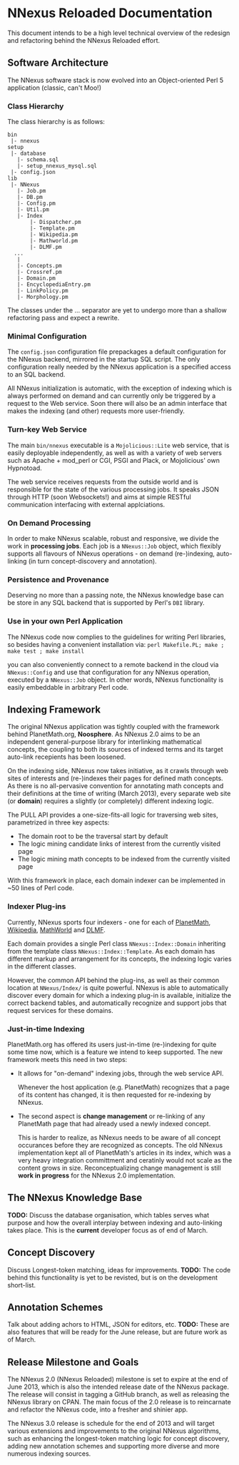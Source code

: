 NNexus Reloaded Documentation
===

This document intends to be a high level technical overview of the redesign and refactoring behind the NNexus Reloaded effort.

## Software Architecture
 The NNexus software stack is now evolved into an Object-oriented Perl 5 application (classic, can't Moo!)

### Class Hierarchy
 The class hierarchy is as follows:
```
bin
 |- nnexus
setup
 |- database
   |- schema.sql
   |- setup_nnexus_mysql.sql
 |- config.json
lib
 |- NNexus
   |- Job.pm
   |- DB.pm
   |- Config.pm
   |- Util.pm
   |- Index
       |- Dispatcher.pm
       |- Template.pm
       |- Wikipedia.pm
       |- Mathworld.pm
       |- DLMF.pm
  ...
   |
   |- Concepts.pm
   |- Crossref.pm
   |- Domain.pm
   |- EncyclopediaEntry.pm
   |- LinkPolicy.pm
   |- Morphology.pm
```

The classes under the ... separator are yet to undergo more than a shallow refactoring pass and expect a rewrite.

### Minimal Configuration
 The ```config.json``` configuration file prepackages a default configuration for the NNexus backend, mirrored in the startup SQL script.
 The only configuration really needed by the NNexus application is a specified access to an SQL backend.
 
 All NNexus initialization is automatic, with the exception of indexing which is always performed on demand and can currently only be triggered by a request to the Web service.
 Soon there will also be an admin interface that makes the indexing (and other) requests more user-friendly.
 
### Turn-key Web Service
 The main ```bin/nnexus``` executable is a ```Mojolicious::Lite``` web service, that is easily deployable independently,
 as well as with a variety of web servers such as Apache + mod_perl or CGI, PSGI and Plack, or Mojolicious' own Hypnotoad.

 The web service receives requests from the outside world and is responsible for the state of the various processing jobs.
 It speaks JSON through HTTP (soon Websockets!) and aims at simple RESTful communication interfacing with external applciations.

### On Demand Processing
 In order to make NNexus scalable, robust and responsive, we divide the work in **processing jobs**.
 Each job is a ```NNexus::Job``` object, which flexibly supports all flavours of NNexus operations - on demand (re-)indexing,
 auto-linking (in turn concept-discovery and annotation). 
 
### Persistence and Provenance
 Deserving no more than a passing note, the NNexus knowledge base can be store in any SQL backend that is supported by Perl's ```DBI``` library.

### Use in your own Perl Application
 The NNexus code now complies to the guidelines for writing Perl libraries, so besides having a convenient installation via:
 ```perl Makefile.PL; make ; make test ; make install ```
 
 you can also conveniently connect to a remote backend in the cloud via ```NNexus::Config``` and use that configuration for any NNexus operation,
 executed by a ```NNexus::Job``` object. In other words, NNexus functionality is easily embeddable in arbitrary Perl code.

## Indexing Framework
 The original NNexus application was tightly coupled with the framework behind PlanetMath.org, **Noosphere**.
 As NNexus 2.0 aims to be an independent general-purpose library for interlinking mathematical concepts, the
 coupling to both its sources of indexed terms and its target auto-link recepients has been loosened.
 
 On the indexing side, NNexus now takes initiative, as it crawls through web sites of interests and (re-)indexes their pages for defined math concepts.
 As there is no all-pervasive convention for annotating math concepts and their definitions at the time of writing (March 2013),
 every separate web site (or **domain**) requires a slightly (or completely) different indexing logic.
 
 The PULL API provides a one-size-fits-all logic for traversing web sites, parametrized in three key aspects:
 - The domain root to be the traversal start by default
 - The logic mining candidate links of interest from the currently visited page
 - The logic mining math concepts to be indexed from the currently visited page

 With this framework in place, each domain indexer can be implemented in ~50 lines of Perl code. 

### Indexer Plug-ins
 Currently, NNexus sports four indexers - one for each of [PlanetMath](www.planetmath.org), [Wikipedia](wikipedia.org),
 [MathWorld](mathworld.wolfram.com/) and [DLMF](dlmf.nist.gov).
 
 Each domain provides a single Perl class ```NNexus::Index::Domain``` inheriting from the template class ```NNexus::Index::Template```.
 As each domain has different markup and arrangement for its concepts, the indexing logic varies in the different classes.
 
 However, the common API behind the plug-ins, as well as their common location at ```NNexus/Index/``` is quite powerful.
 NNexus is able to automatically discover every domain for which a indexing plug-in is available, initialize the correct backend tables,
 and automatically recognize and support jobs that request services for these domains.

### Just-in-time Indexing
 PlanetMath.org has offered its users just-in-time (re-)indexing for quite some time now, which is a feature
 we intend to keep supported. The new framework meets this need in two steps:
 - It allows for "on-demand" indexing jobs, through the web service API.
  
   Whenever the host application (e.g. PlanetMath) recognizes that a page of its content has changed, it is then requested for re-indexing by NNexus.

 - The second aspect is **change management** or re-linking of any PlanetMath page that had already used a newly indexed concept.

   This is harder to realize, as NNexus needs to be aware of all concept occurances before they are recognized as concepts. 
   The old NNexus implementation kept all of PlanetMath's articles in its index, which was a very heavy integration committment and ceratinly would not scale as the content grows in size.
   Reconceptualizing change management is still **work in progress** for the NNexus 2.0 implementation.

## The NNexus Knowledge Base

**TODO:** Discuss the database organisation, which tables serves what purpose and how the overall interplay between
indexing and auto-linking takes place. This is the **current** developer focus as of end of March.

## Concept Discovery
 Discuss Longest-token matching, ideas for improvements.
 **TODO:** The code behind this functionality is yet to be revisted, but is on the development short-list.
 
## Annotation Schemes
 Talk about adding achors to HTML, JSON for editors, etc.
 **TODO:** These are also features that will be ready for the June release, but are future work as of March.
 
## Release Milestone and Goals

The NNexus 2.0 (NNexus Reloaded) milestone is set to expire at the end of June 2013, which is also the intended release date of the NNexus package.
The release will consist in tagging a GitHub branch, as well as releasing the NNexus library on CPAN. 
The main focus of the 2.0 release is to reincarnate and refactor the NNexus code, into a fresher and shinier app.

The NNexus 3.0 release is schedule for the end of 2013 and will target various extensions and improvements to the original NNexus algorithms,
such as enhancing the longest-token matching logic for concept discovery, adding new annotation schemes and supporting more diverse and more numerous indexing sources.
